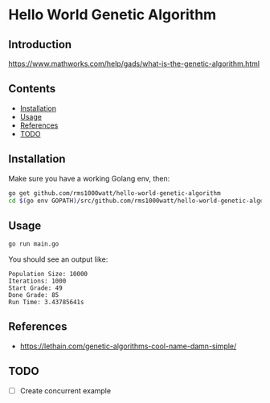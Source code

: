 # Hello World Genetic Algorithm

## Introduction

https://www.mathworks.com/help/gads/what-is-the-genetic-algorithm.html

## Contents

- [Installation](#installation)
- [Usage](#usage)
- [References](#references)
- [TODO](#todo)

## Installation

Make sure you have a working Golang env, then:

```bash
go get github.com/rms1000watt/hello-world-genetic-algorithm
cd $(go env GOPATH)/src/github.com/rms1000watt/hello-world-genetic-algorithm
```

## Usage

```bash
go run main.go
```

You should see an output like:

```
Population Size: 10000
Iterations: 1000
Start Grade: 49
Done Grade: 85
Run Time: 3.43785641s
```

## References

- https://lethain.com/genetic-algorithms-cool-name-damn-simple/

## TODO

- [ ] Create concurrent example
